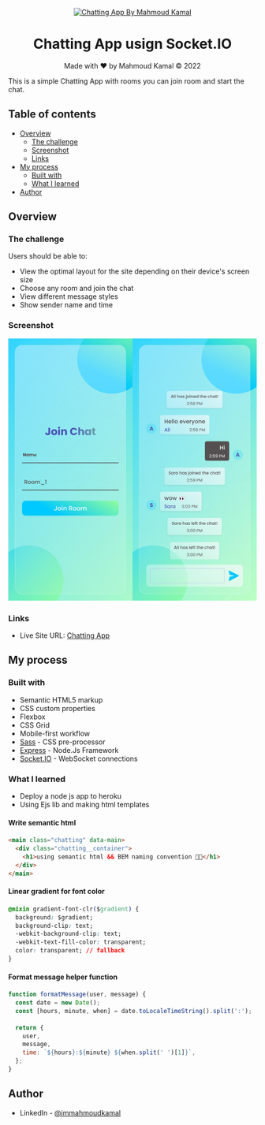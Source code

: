 <p align="center">
  <a href="https://chatting-app-socket.herokuapp.com/">
    <img src="https://chatting-app-socket.herokuapp.com/public/img/send.svg" alt="Chatting App By Mahmoud Kamal" width="200" height="200">
  </a>
</p>

<h1 align="center">Chatting App usign Socket.IO</h1>

<p align="center">Made with ❤️ by Mahmoud Kamal &copy; 2022</p>

This is a simple Chatting App with rooms you can join room and start the chat.

## Table of contents

- [Overview](#overview)
  - [The challenge](#the-challenge)
  - [Screenshot](#screenshot)
  - [Links](#links)
- [My process](#my-process)
  - [Built with](#built-with)
  - [What I learned](#what-i-learned)
- [Author](#author)

## Overview

### The challenge

Users should be able to:

- View the optimal layout for the site depending on their device's screen size
- Choose any room and join the chat
- View different message styles
- Show sender name and time

### Screenshot

![](https://raw.githubusercontent.com/imMahmoudKamal/chat-socket/main/public/img/showcase.jpg)

### Links

- Live Site URL: [Chatting App](https://chatting-app-socket.herokuapp.com/)

## My process

### Built with

- Semantic HTML5 markup
- CSS custom properties
- Flexbox
- CSS Grid
- Mobile-first workflow
- [Sass](https://sass-lang.com/) - CSS pre-processor
- [Express](https://expressjs.com/) - Node.Js Framework
- [Socket.IO](https://socket.io/) - WebSocket connections

### What I learned

- Deploy a node js app to heroku
- Using Ejs lib and making html templates

#### Write semantic html

```html
<main class="chatting" data-main>
  <div class="chatting__container">
    <h1>using semantic html && BEM naming convention 🎉🎉</h1>
  </div>
</main>
```

#### Linear gradient for font color

```css
@mixin gradient-font-clr($gradient) {
  background: $gradient;
  background-clip: text;
  -webkit-background-clip: text;
  -webkit-text-fill-color: transparent;
  color: transparent; // fallback
}
```

#### Format message helper function

```js
function formatMessage(user, message) {
  const date = new Date();
  const [hours, minute, when] = date.toLocaleTimeString().split(':');

  return {
    user,
    message,
    time: `${hours}:${minute} ${when.split(' ')[1]}`,
  };
}
```

## Author

- LinkedIn - [@immahmoudkamal](https://www.linkedin.com/in/immahmoudkamal/)
